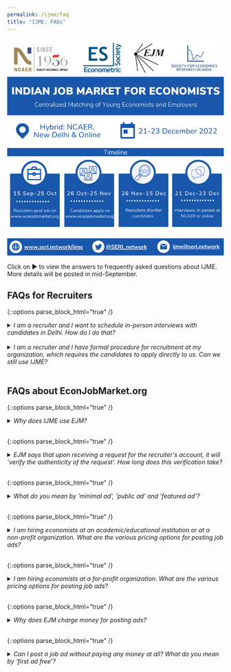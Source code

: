 ```yaml
---
permalink: /ijme/faq
title: "IJME: FAQs"
---
```


![IJME](/assets/images/ijme_2022_info1_750x750.png)

Click on ▶ to view the answers to frequently asked questions about IJME. More details will be posted in mid-September. 

## FAQs for Recruiters

{::options parse_block_html="true" /}
<details><summary markdown="span"><em>I am a recruiter and I want to schedule in-person interviews with candidates in Delhi. How do I do that?</em></summary>
If you want to interview candidates in-person at NCAER, Delhi, you will have to follow a two-step procedure:
1. When you register at EJM as a recruiter, be sure to choose the option of interviewing in-person in Delhi. 
1. After you shortlist the candidates for interview, send an email to [jobmarket@ncaer.org](mailto:jobmarket@ncaer.org) specifying the your preferred dates and hours. Blocks of time will be allocated on a first-come, first-served basis and you will be notified about the same.
</details>&nbsp;

<details><summary markdown="span"><em>I am a recruiter and I have formal procedure for recruitment at my organization, which requires the candidates to apply directly to us. Can we still use IJME?</em></summary>
Yes, you can. IJME is a matching platform, and its goal is to ensure that interested candidates get to meet interested recruiters. After the initial interactions through IJME, you can always follow your own recruitment procedure and ask the candidates to comply.
</details>&nbsp;

## FAQs about EconJobMarket.org

{::options parse_block_html="true" /}
<details><summary markdown="span"><em>Why does IJME use EJM?</em></summary>
EJM offers one of the best job market platforms that is tailored for hiring PhD economists. The American and European job markets have also been using EJM as a centralized portal. EJM is easy to use and ads posted on the website have the following attractive features:  
1. No limit on the length of advertisement text.  
1. Ads may start as early as the day after they are created (at no extra charge).  
1. Ads can be posted for up to one year.  
1. Free use of application rating & evaluation system (for applications collected on EJM).  
1. Free use of an interview-scheduling system (whether or not applications are collected on EJM).  
</details>&nbsp;

{::options parse_block_html="true" /}
<details><summary markdown="span"><em>EJM says that upon receiving a request for the recruiter's account, it will 'verify the authenticity of the request'. How long does this verification take?</em></summary>
EJM verifies recruiters usually within one day.
</details>&nbsp;

{::options parse_block_html="true" /}
<details><summary markdown="span"><em>What do you mean by 'minimal ad', 'public ad' and 'featured ad'? </em></summary>
* Minimal ads are displayed only to logged-in users.
* Public ads are displayed to users even if they are not logged in.
* Featured ads have a prominent display on EJM’s home page.
</details>&nbsp;

{::options parse_block_html="true" /}
<details><summary markdown="span"><em>I am hiring economists at an academic/educational institution or at a non-profit organization. What are the various pricing options for posting job ads?</em></summary>
As an academic/educational institution or non-profit, you can choose between three options:  
1. Minimal ad: Free.  
1. Public ad with services: First ad free. Subsequent ad $340 ($306 if paid by credit card).  
1. Featured ad: The first ad is $300 ($270 if paid by credit card). Subsequent ad $600 ($540 if paid by credit card).  
</details>&nbsp;

{::options parse_block_html="true" /}
<details><summary markdown="span"><em>I am hiring economists at a for-profit organization. What are the various pricing options for posting job ads?</em></summary>
As a for-profit institution, you can choose between three options:  
1. Minimal ad: The first ad is free. Subsequent ad $370 ($333 if paid by credit card).  
1. Public ad with services: First ad free. Subsequent ad $600 ($540 if paid by credit card).  
1. Featured ad: The first ad is $600 ($540 if paid by credit card).  Subsequent ad $1,200 ($1,080 if paid by credit card).  
</details>&nbsp;

{::options parse_block_html="true" /}
<details><summary markdown="span"><em>Why does EJM charge money for posting ads?</em></summary>
EJM is a non-profit charity and only charges bare minimum fees to cover the costs of operating its website. There is no registration fee for recruiters (or anyone else) to use the site, just a fee to post certain types of ads.  Note that the minimal ad option - which has all the essential features - is free for all academic and non-profit organizations.
</details>&nbsp;

{::options parse_block_html="true" /}
<details><summary markdown="span"><em>Can I post a job ad without paying any money at all? What do you mean by ‘first ad free’?</em></summary>
Yes, this is possible with a minimal ad. First ad free means that none of the first-time recruiters will be charged if this is the first time using EJM and posting an ad. 
</details>&nbsp;
